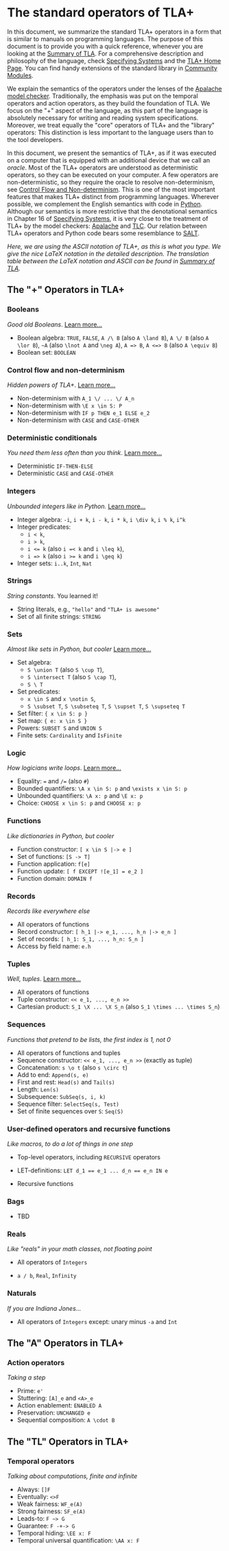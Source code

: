 # The standard operators of TLA+

In this document, we summarize the standard TLA+ operators in a form that is
similar to manuals on programming languages. The purpose of this document is to
provide you with a quick reference, whenever you are looking at the [Summary of
TLA]. For a comprehensive description and philosophy of the language, check
[Specifying Systems] and the [TLA+ Home Page]. You can find handy extensions of
the standard library in [Community Modules].

We explain the semantics of the operators under the lenses of the
[Apalache model checker].  Traditionally, the emphasis was put on the temporal
operators and action operators, as they build the foundation of TLA. We focus
on the "+" aspect of the language, as this part of the language is absolutely
necessary for writing and reading system specifications.  Moreover, we treat
equally the "core" operators of TLA+ and the "library" operators: This
distinction is less important to the language users than to the tool developers.

In this document, we present the semantics of TLA+, as if it was executed on a
computer that is equipped with an additional device that we call an _oracle_.
Most of the TLA+ operators are understood as deterministic operators, so they
can be executed on your computer. A few operators are non-deterministic, so
they require the oracle to resolve non-determinism, see [Control Flow and
Non-determinism]. This is one of the most important features that makes TLA+
distinct from programming languages.  Wherever possible, we complement the
English semantics with code in [Python](https://www.python.org/). Although our
semantics is more restrictive that the denotational semantics in Chapter 16 of
[Specifying Systems], it is very close to the treatment of TLA+ by the model
checkers: [Apalache](https://github.com/informalsystems/apalache) and
[TLC](http://lamport.azurewebsites.net/tla/tools.html). Our relation between
TLA+ operators and Python code bears some resemblance to
[SALT](https://github.com/Viasat/salt).

_Here, we are using the ASCII notation of TLA+, as this is what you
type. We give the nice LaTeX notation in the detailed description.  The
translation table between the LaTeX notation and ASCII can be found in [Summary
of TLA]._

## The "+" Operators in TLA+

### Booleans

_Good old Booleans_. [Learn more...](./booleans.md)

 - Boolean algebra:
    `TRUE`, `FALSE`, `A /\ B` (also `A \land B`), `A \/ B` (also `A \lor B`),
    `~A` (also `\lnot A` and `\neg A`), `A => B`, `A <=> B` (also `A \equiv B`)
 - Boolean set: `BOOLEAN`

### Control flow and non-determinism

 _Hidden powers of TLA+_. [Learn more...](./control-and-nondeterminism.md)

 - Non-determinism with `A_1 \/ ... \/ A_n`
 - Non-determinism with `\E x \in S: P`
 - Non-determinism with `IF p THEN e_1 ELSE e_2`
 - Non-determinism with `CASE` and `CASE-OTHER`

### Deterministic conditionals

 _You need them less often than you think_. [Learn more...](./conditionals.md)

 - Deterministic `IF-THEN-ELSE`
 - Deterministic `CASE` and `CASE-OTHER`

### Integers

_Unbounded integers like in Python._ [Learn more...](./integers.md)

 - Integer algebra: `-i`, `i + k`, `i - k`, `i * k`, `i \div k`, `i % k`, `i^k`
 - Integer predicates:
    - `i < k`,
    - `i > k`,
    - `i <= k` (also `i =< k` and `i \leq k`), 
    - `i => k` (also `i >= k` and `i \geq k`)
 - Integer sets: `i..k`, `Int`, `Nat`

### Strings

_String constants_. You learned it!

 - String literals, e.g., `"hello"` and `"TLA+ is awesome"`
 - Set of all finite strings: `STRING`

### Sets

_Almost like sets in Python, but cooler_ [Learn more...](./sets.md)

 - Set algebra:
   - `S \union T` (also `S \cup T`),
   - `S \intersect T` (also `S \cap T`),
   - `S \ T`
 - Set predicates:
    - `x \in S` and `x \notin S`,
    - `S \subset T`, `S \subseteq T`, `S \supset T`, `S \supseteq T`
 - Set filter: `{ x \in S: p }`
 - Set map: `{ e: x \in S }`
 - Powers: `SUBSET S` and `UNION S`
 - Finite sets: `Cardinality` and `IsFinite`

### Logic

_How logicians write loops_. [Learn more...](./logic.md)

 - Equality:
    `=` and `/=` (also `#`)
 - Bounded quantifiers:
    `\A x \in S: p` and `\exists x \in S: p`
 - Unbounded quantifiers:
    `\A x: p` and `\E x: p`
 - Choice:
    `CHOOSE x \in S: p` and `CHOOSE x: p`

### Functions

_Like dictionaries in Python, but cooler_

 - Function constructor: `[ x \in S |-> e ]`
 - Set of functions: `[S -> T]`
 - Function application: `f[e]`
 - Function update: `[ f EXCEPT ![e_1] = e_2 ]`
 - Function domain: `DOMAIN f`

### Records

_Records like everywhere else_

 - All operators of functions
 - Record constructor: `[ h_1 |-> e_1, ..., h_n |-> e_n ]`
 - Set of records: `[ h_1: S_1, ..., h_n: S_n ]`
 - Access by field name: `e.h`

### Tuples

_Well, tuples_. [Learn more...](./tuples.md)

  - All operators of functions
  - Tuple constructor: `<< e_1, ..., e_n >>`
  - Cartesian product: `S_1 \X ... \X S_n` (also `S_1 \times ... \times S_n`)

### Sequences

_Functions that pretend to be lists, the first index is 1, not 0_

  - All operators of functions and tuples
  - Sequence constructor: `<< e_1, ..., e_n >>` (exactly as tuple)
  - Concatenation: `s \o t` (also `s \circ t`)
  - Add to end: `Append(s, e)`
  - First and rest: `Head(s)` and `Tail(s)`
  - Length: `Len(s)`
  - Subsequence: `SubSeq(s, i, k)`
  - Sequence filter: `SelectSeq(s, Test)`
  - Set of finite sequences over `S`: `Seq(S)`

### User-defined operators and recursive functions

_Like macros, to do a lot of things in one step_

 - Top-level operators, including `RECURSIVE` operators

 - LET-definitions: `LET d_1 == e_1 ... d_n == e_n IN e`

 - Recursive functions 

### Bags

  - TBD

### Reals

 _Like "reals" in your math classes, not floating point_

 - All operators of `Integers`

 - `a / b`, `Real`, `Infinity`

### Naturals

 _If you are Indiana Jones..._

 - All operators of `Integers` except: unary minus `-a` and `Int`

## The "A" Operators in TLA+

### Action operators

 _Taking a step_

 - Prime: `e'`
 - Stuttering: `[A]_e` and `<A>_e`
 - Action enablement: `ENABLED A`
 - Preservation: `UNCHANGED e`
 - Sequential composition: `A \cdot B`

## The "TL" Operators in TLA+

### Temporal operators

 _Talking about computations, finite and infinite_
 
 - Always: `[]F`
 - Eventually: `<>F`
 - Weak fairness: `WF_e(A)`
 - Strong fairness: `SF_e(A)`
 - Leads-to: `F ~> G`
 - Guarantee: `F -+-> G`
 - Temporal hiding: `\EE x: F`
 - Temporal universal quantification: `\AA x: F`

[Control Flow and Non-determinism]: ./control-and-nondeterminism.md
[Apalache model checker]: https://github.com/informalsystems/apalache
[TLC model checker]: http://lamport.azurewebsites.net/tla/tools.html
[Summary of TLA]: https://lamport.azurewebsites.net/tla/summary.pdf
[TLA+ Home Page]: http://lamport.azurewebsites.net/tla/tla.html
[Specifying Systems]: http://lamport.azurewebsites.net/tla/book.html?back-link=learning.html#book
[Community Modules]: https://github.com/tlaplus/CommunityModules
[LearnTla.com]: https://learntla.com

